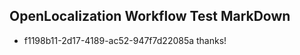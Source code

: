 ## OpenLocalization Workflow Test MarkDown
* f1198b11-2d17-4189-ac52-947f7d22085a thanks!

<!--HONumber=Jul16_HO3-->


